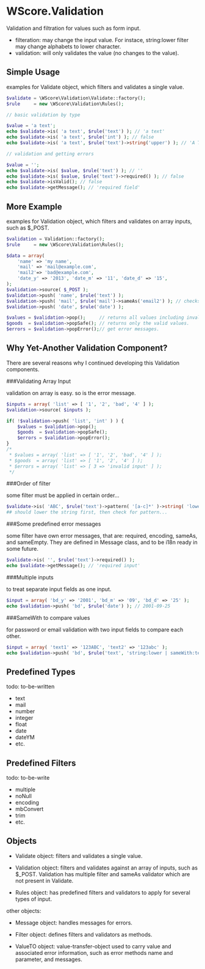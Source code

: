 WScore.Validation
=================

Validation and filtration for values such as form input.

*   filteration:
    may change the input value. For instace, string:lower filter may change alphabets to lower character.
*   validation:
    will only validates the value (no changes to the value).


Simple Usage
------------

examples for Validate object, which filters and validates a single value. 

```php
$validate = \WScore\Validation\Validate::factory();
$rule     = new \WScore\Validation\Rules();

// basic validation by type

$value = 'a text';
echo $validate->is( 'a text', $rule('text') ); // 'a text'
echo $validate->is( 'a text', $rule('int') ); // false
echo $validate->is( 'a text', $rule('text')->string('upper') ); // 'A TEXT'

// validation and getting errors

$value = '';
echo $validate->is( $value, $rule('text') ); // ''
echo $validate->is( $value, $rule('text')->required() ); // false
echo $validate->isValid(); // false
echo $validate->getMessage(); // 'required field'
```


More Example
------------

examples for Validation object, which filters and validates on array inputs,
such as $_POST. 


```php
$validation = Validation::factory();
$rule     = new \WScore\Validation\Rules();

$data = array(
    'name' => 'my name',
    'mail' => 'mail@example.com',
    'mail2'=> 'bad@example.com',
    'date_y' => '2013', 'date_m' => '11', 'date_d' => '15',
);
$validation->source( $_POST );
$validation->push( 'name', $rule('text') );
$validation->push( 'mail', $rule('mail')->sameAs('email2') ); // checks against email2 input. 
$validation->push( 'date', $rule('date') );

$values = $validation->pop();     // returns all values including invalid ones.
$goods  = $validation->popSafe(); // returns only the valid values.
$errors = $validation->popError();// get error messages.
```

Why Yet-Another Validation Component?
-------------------------------------

There are several reasons why I continued developing this Validation components. 

###Validating Array Input

validation on array is easy. so is the error message. 

```php
$inputs = array( 'list' => [ '1', '2', 'bad', '4' ] );
$validation->source( $inputs );

if( !$validation->push( 'list', 'int' ) ) {
    $values = $validation->pop();
    $goods  = $validation->popSafe();
    $errors = $validation->popError();
}
/*
 * $values = array( 'list' => [ '1', '2', 'bad', '4' ] );
 * $goods  = array( 'list' => [ '1', '2', '4' ] );
 * $errors = array( 'list' => [ 3 => 'invalid input' ] );
 */
```

###Order of filter

some filter must be applied in certain order... 

```php
$validate->is( 'ABC', $rule('text')->pattern( '[a-c]*' )->string( 'lower' );
## should lower the string first, then check for pattern...
```

###Some predefined error messages

some filter have own error messages, 
that are: required, encoding, sameAs, and sameEmpty. 
They are defined in Message class, and to be i18n ready in some future.

```php
$validate->is( '', $rule('text')->required() );
echo $validate->getMessage(); // 'required input'
```

###Multiple inputs

to treat separate input fields as one input. 

```php
$input = array( 'bd_y' => '2001', 'bd_m' => '09', 'bd_d' => '25' );
echo $validation->push( 'bd', $rule('date') ); // 2001-09-25
```

###SameWith to compare values

for password or email validation with two input fields 
to compare each other. 

```php
$input = array( 'text1' => '123ABC', 'text2' => '123abc' );
echo $validation->push( 'bd', $rule('text', 'string:lower | sameWith:text2' ) ); // 123abc
```

Predefined Types
----------------

todo: to-be-written

*   text
*   mail
*   number
*   integer
*   float
*   date
*   dateYM
*   etc.

Predefined Filters
------------------

todo: to-be-write

*   multiple
*   noNull
*   encoding
*   mbConvert
*   trim
*   etc.

Objects
-------

*   Validate object:
    filters and validates a single value.

*   Validation object:
    filters and validates against an array of inputs, such as $_POST.
    Validation has multiple filter and sameAs validator which are not present in Validate.

*   Rules object:
    has predefined filters and validators to apply for several types of input.

other objects:

*   Message object:
    handles messages for errors. 

*   Filter object:
    defines filters and validators as methods. 

*   ValueTO object:
    value-transfer-object used to carry value and associated error information, 
    such as error methods name and parameter, and messages. 

